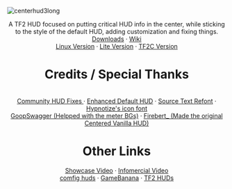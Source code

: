 ![centerhud3long](https://github.com/Eerorri/center-hud/assets/97610612/fe6e4ca8-e06e-4940-9ef7-aa191a214106)
<div id="main"
  <p align="center">
      A TF2 HUD focused on putting critical HUD info in the center, while sticking to the style of the default HUD, adding customization and fixing things.
      <br />
      <a href="https://github.com/Eerorri/center-hud/releases">Downloads</a> 
      ·
      <a href="https://github.com/Eerorri/center-hud/wiki">Wiki</a>
      <br />
      <a href="https://github.com/Eerorri/center-hud/tree/linux">Linux Version</a>
      ·
      <a href="https://github.com/Eerorri/center-hud/tree/lite">Lite Version</a>
      ·
      <a href="https://github.com/Eerorri/center-hud/tree/tf2c">TF2C Version</a>
  </p>
</div>

<div id="credits"
  <p align="center">
      <h1>
      Credits / Special Thanks
      </h1>
      <br />
      <a href="https://github.com/CriticalFlaw/TF2HUD.Fixes">Community HUD Fixes </a>
      ·
      <a href="https://gamebanana.com/mods/385807">Enhanced Default HUD</a>
      ·
      <a href="https://gamebanana.com/mods/314848">Source Text Refont</a>
      ·
      <a href="https://github.com/Hypnootize/TF2-HUD-Icons">Hypnotize's icon font</a>
      <br />
      <a href="https://gamebanana.com/members/1672887">GoopSwagger (Helpped with the meter BGs)</a>
      ·
      <a href="https://gamebanana.com/members/1767717">Firebert_ (Made the original Centered Vanilla HUD)</a>
  </p>
</div>

<div id="other"
  <p align="center">
      <h1>
      Other Links
      </h1>
      <a href="https://youtu.be/a_38tTV4Xhc">Showcase Video</a>
      ·
      <a href="https://youtu.be/G39x7-gmCzU">Infomercial Video</a>
      <br />
      <a href="https://comfig.app/huds/page/center-hud/">comfig huds</a>
      ·
      <a href="https://gamebanana.com/mods/485626">GameBanana</a>
      ·
      <a href="https://tf2huds.dev/hud/Center-Hud">TF2 HUDs</a>
  </p>
</div>
